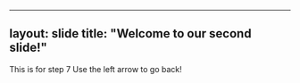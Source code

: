 ----
layout: slide
title: "Welcome to our second slide!"
--------
This is for step 7
Use the left arrow to go back!
